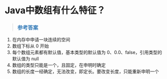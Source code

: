# Java中数组有什么特征？

> ### <font color=#337AB7 > 参考答案</font> 

1. 在内存中申请一块连续的空间
2. 数组下标从 0 开始
3. 每个数组元素都有默认值，基本类型的默认值为 0、0.0、false，引用类型的默认值为 null
4. 数组的类型只能是一个，且固定，在申明时确定
5. 数组的长度一经确定，无法改变，即定长。要改变长度，只能重新申明一个

